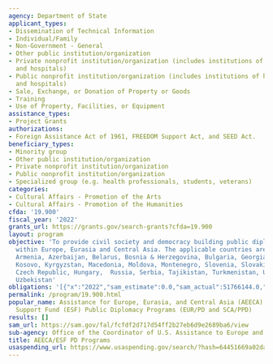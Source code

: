 ```yaml
---
agency: Department of State
applicant_types:
- Dissemination of Technical Information
- Individual/Family
- Non-Government - General
- Other public institution/organization
- Private nonprofit institution/organization (includes institutions of higher education
  and hospitals)
- Public nonprofit institution/organization (includes institutions of higher education
  and hospitals)
- Sale, Exchange, or Donation of Property or Goods
- Training
- Use of Property, Facilities, or Equipment
assistance_types:
- Project Grants
authorizations:
- Foreign Assistance Act of 1961, FREEDOM Support Act, and SEED Act.
beneficiary_types:
- Minority group
- Other public institution/organization
- Private nonprofit institution/organization
- Public nonprofit institution/organization
- Specialized group (e.g. health professionals, students, veterans)
categories:
- Cultural Affairs - Promotion of the Arts
- Cultural Affairs - Promotion of the Humanities
cfda: '19.900'
fiscal_year: '2022'
grants_url: https://grants.gov/search-grants?cfda=19.900
layout: program
objective: 'To provide civil society and democracy building public diplomacy programs
  within Europe, Eurasia and Central Asia. The applicable countries are: Albania,
  Armenia, Azerbaijan, Belarus, Bosnia & Herzegovina, Bulgaria, Georgia, Kazakhstan,
  Kosovo, Kyrgyzstan, Macedonia, Moldova, Montenegro, Slovenia, Slovakia, Poland,
  Czech Republic, Hungary,  Russia, Serbia, Tajikistan, Turkmenistan, Ukraine, and
  Uzbekistan'
obligations: '[{"x":"2022","sam_estimate":0.0,"sam_actual":51766144.0,"usa_spending_actual":23205216.87},{"x":"2023","sam_estimate":47937747.0,"sam_actual":0.0,"usa_spending_actual":28401053.48000001},{"x":"2024","sam_estimate":47937747.0,"sam_actual":0.0,"usa_spending_actual":18292331.8}]'
permalink: /program/19.900.html
popular_name: Assistance for Europe, Eurasia, and Central Asia (AEECA) & Economic
  Support Fund (ESF) Public Diplomacy Programs (EUR/PD and SCA/PPD)
results: []
sam_url: https://sam.gov/fal/fcfdf2d717d54ff2b27eb6d9e2689ba6/view
sub-agency: Office of the Coordinator of U.S. Assistance to Europe and Eurasia
title: AEECA/ESF PD Programs
usaspending_url: https://www.usaspending.gov/search/?hash=64451669a02da794397e69dc01f4d0bd
---
```

